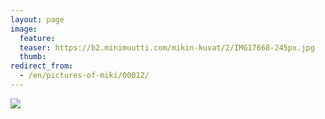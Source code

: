 ```yaml
---
layout: page
image:
  feature:
  teaser: https://b2.minimuutti.com/mikin-kuvat/2/IMG17668-245px.jpg
  thumb:
redirect_from:
  - /en/pictures-of-miki/00012/
---
```


![](https://b2.minimuutti.com/mikin-kuvat/2/IMG17668-800px.jpg)
